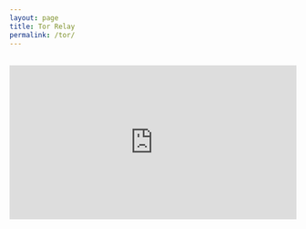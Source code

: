 ```yaml
---
layout: page
title: Tor Relay
permalink: /tor/
---
```


<br>

<iframe
	style="width: 100%; height: 270px; overflow: hidden;"
	frameBorder="0"
	scrolling="no"
	seamless="seamless"
	src="http://rawgit.com/johan-bjareholt/TorStatus/master/index.html?fingerprint=483940AD1E2670B07578FAA78A244B9620384CDA">
</iframe>
